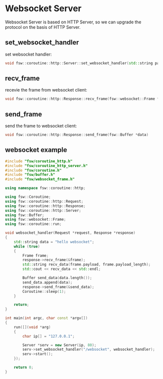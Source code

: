 # Websocket Server

Websocket Server is based on HTTP Server, so we can upgrade the protocol on the basis of HTTP Server.

## set_websocket_handler

set websocket handler:

```cpp
void fsw::coroutine::http::Server::set_websocket_handler(std::string pattern, on_accept_handler fn)
```

## recv_frame

recevie the frame from websocket client:

```cpp
void fsw::coroutine::http::Response::recv_frame(fsw::websocket::Frame *frame)
```

## send_frame

send the frame to websocket client:

```cpp
void fsw::coroutine::http::Response::send_frame(fsw::Buffer *data)
```

## websocket example

```cpp
#include "fsw/coroutine_http.h"
#include "fsw/coroutine_http_server.h"
#include "fsw/coroutine.h"
#include "fsw/buffer.h"
#include "fsw/websocket_frame.h"

using namespace fsw::coroutine::http;

using fsw::Coroutine;
using fsw::coroutine::http::Request;
using fsw::coroutine::http::Response;
using fsw::coroutine::http::Server;
using fsw::Buffer;
using fsw::websocket::Frame;
using fsw::coroutine::run;

void websocket_handler(Request *request, Response *response)
{
    std::string data = "hello websocket";
    while (true)
    {
        Frame frame;
        response->recv_frame(&frame);
        std::string recv_data(frame.payload, frame.payload_length);
        std::cout << recv_data << std::endl;

        Buffer send_data(data.length());
        send_data.append(data);
        response->send_frame(&send_data);
        Coroutine::sleep(1);
    }

    return;
}

int main(int argc, char const *argv[])
{
    run([](void *arg)
    {
        char ip[] = "127.0.0.1";

        Server *serv = new Server(ip, 80);
        serv->set_websocket_handler("/websocket", websocket_handler);
        serv->start();
    });

    return 0;
}
```
